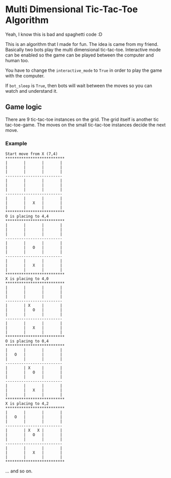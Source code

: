 # Multi Dimensional Tic-Tac-Toe Algorithm
Yeah, I know this is bad and spaghetti code :D

This is an algorithm that I made for fun. The idea is came from my friend.
Basically two bots play the multi dimensional tic-tac-toe. Interactive mode can be enabled so the game can be played between the computer and human too.

You have to change the `interactive_mode` to `True` in order to play the game with the computer.

If `bot_sleep` is `True`, then bots will wait between the moves so you can watch and understand it.

## Game logic
There are 9 tic-tac-toe instances on the grid. The grid itself is another tic tac-toe-game. The moves on the small tic-tac-toe instances decide the next move.

### Example
```
Start move from X (7,4)
**************************
|       |       |       |
|       |       |       |
|       |       |       |
-------------------------
|       |       |       |
|       |       |       |
|       |       |       |
-------------------------
|       |       |       |
|       |   X   |       |
|       |       |       |
**************************
O is placing to 4,4
**************************
|       |       |       |
|       |       |       |
|       |       |       |
-------------------------
|       |       |       |
|       |   O   |       |
|       |       |       |
-------------------------
|       |       |       |
|       |   X   |       |
|       |       |       |
**************************
X is placing to 4,0
**************************
|       |       |       |
|       |       |       |
|       |       |       |
-------------------------
|       | X     |       |
|       |   O   |       |
|       |       |       |
-------------------------
|       |       |       |
|       |   X   |       |
|       |       |       |
**************************
O is placing to 0,4
**************************
|       |       |       |
|   O   |       |       |
|       |       |       |
-------------------------
|       | X     |       |
|       |   O   |       |
|       |       |       |
-------------------------
|       |       |       |
|       |   X   |       |
|       |       |       |
**************************
X is placing to 4,2
**************************
|       |       |       |
|   O   |       |       |
|       |       |       |
-------------------------
|       | X   X |       |
|       |   O   |       |
|       |       |       |
-------------------------
|       |       |       |
|       |   X   |       |
|       |       |       |
**************************
```
... and so on.
